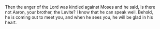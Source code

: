 Then the anger of the Lord was kindled against Moses and he said, Is there not Aaron, your brother, the Levite? I know that he can speak well. Behold, he is coming out to meet you, and when he sees you, he will be glad in his heart.
